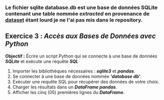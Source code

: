 ### Le fichier sqlite database.db est une base de données SQLite contenant une table nommée **_extracted_** en provenance de [dataset](https://www.kaggle.com/datasets/krishsharma0413/2-million-songs-from-mpd-with-audio-features) étant lourd je ne l'ai pas mis dans le repository.

## Exercice 3 : _Accès aux Bases de Données avec Python_

**Objectif :** Écrire un script Python qui se connecte à une base de données **_SQLite_** et exécute une
requête **_SQL_**
1. Importer les bibliothèques nécessaires : **_sqlite3_** et **_pandas_**.
2. Se connecter à une base de données nommée **_'database db'_**.
3. Exécuter une requête SQL pour récupérer des données de votre choix.
4. Charger les résultats dans un **_DataFrame pandas_**.
5. Afficher les cinq (05) premières lignes du **_DataFrame_**.